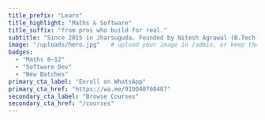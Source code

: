 ```yaml
---
title_prefix: "Learn"
title_highlight: "Maths & Software"
title_suffix: "from pros who build for real."
subtitle: "Since 2015 in Jharsuguda. Founded by Nitesh Agrawal (B.Tech CSE, NIT Rourkela; ex-Microsoft). Live classes, projects, and result-driven learning."
image: "/uploads/hero.jpg"   # upload your image in /admin, or keep the default stock photo
badges:
  - "Maths 8–12"
  - "Software Dev"
  - "New Batches"
primary_cta_label: "Enroll on WhatsApp"
primary_cta_href: "https://wa.me/919040760487"
secondary_cta_label: "Browse Courses"
secondary_cta_href: "/courses"
---
```

